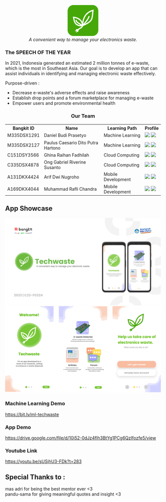 <!-- # TechWaste
| ![logo men](https://media.discordapp.net/attachments/1023598916857499680/1114516345367842846/Group_40.png) |"A convenient way to manage your electronics waste."|
|--|--| -->

<div align="center">
  <img src="/assets/image.png" width="100" height="100"><br>
  <i>A convenient way to manage your electronics waste.</i>
</div>

<!-- ### THE PORTAL
[Link to...](https://github.com/)  
[Link to...](https://github.com/)  
[Link to...](https://github.com/)  
[Link to...](https://github.com/) -->

<!-- # About Us
TechWas is a student-led organization dedicated to enhancing the management of e-waste disposals and increasing awareness of electronic waste. Our team of six members, divided into machine learning, cloud computing, and mobile development divisions, has developed an app to achieve our goal. -->

### The SPEECH OF THE YEAR
In 2021, Indonesia generated an estimated 2 million tonnes of e-waste, which is the most in Southeast Asia. Our goal is to develop an app that can assist individuals in identifying and managing electronic waste effectively.  
  
  Purpose-driven :
- Decrease e-waste's adverse effects and raise awareness  
- Establish drop points and a forum marketplace for managing e-waste  
- Empower users and promote environmental health

<div align="center">
  <h3>Our Team</h3>
  <table align="center">
    <tr>
      <th>Bangkit ID</th>
      <th>Name</th>
      <th>Learning Path</th>
      <th>Profile</th>
    </tr>
    <tr>
      <td>M335DSX1291</td>
      <td>Daniel Budi Prasetyo</td>
      <td>Machine Learning</td>
      <td>
        <a href="https://github.com/danielprasetyo7952"><img src="https://img.shields.io/badge/github-121013?style=for-the-badge&logo=github&logoColor=white"></a>
        <a href="https://www.linkedin.com/in/daniel-budi-prasetyo-333a82223/"><img src="https://img.shields.io/badge/linkedin-%230077B5.svg?style=for-the-badge&logo=linkedin&logoColor=white"></a>
      </td>
    </tr>
    <tr>
      <td>M335DSX2127</td>
      <td>Paulus Caesario Dito Putra Hartono</td>
      <td>Machine Learning</td>
      <td>
        <a href="https://github.com/caesariodito"><img src="https://img.shields.io/badge/github-121013?style=for-the-badge&logo=github&logoColor=white"></a>
        <a href="https://www.linkedin.com/in/caesariodito/"><img src="https://img.shields.io/badge/linkedin-%230077B5.svg?style=for-the-badge&logo=linkedin&logoColor=white"></a>
      </td>
    </tr>
    <tr>
      <td>C151DSY3566</td>
      <td>Ghina Raihan Fadhilah</td>
      <td>Cloud Computing</td>
      <td>
        <a href="https://github.com/ghinaraihan"><img src="https://img.shields.io/badge/github-121013?style=for-the-badge&logo=github&logoColor=white"></a>
        <a href="https://www.linkedin.com/in/ghina-raihan1331/"><img src="https://img.shields.io/badge/linkedin-%230077B5.svg?style=for-the-badge&logo=linkedin&logoColor=white"></a>
      </td>
    </tr>
    <tr>
      <td>C335DSX4878</td>
      <td>Ong Gabriel Riverine Susanto</td>
      <td>Cloud Computing</td>
      <td>
        <a href="https://github.com/Riveong"><img src="https://img.shields.io/badge/github-121013?style=for-the-badge&logo=github&logoColor=white"></a>
        <a href="https://www.linkedin.com/in/ong-gabriel-riverine-susanto-8994b2266/"><img src="https://img.shields.io/badge/linkedin-%230077B5.svg?style=for-the-badge&logo=linkedin&logoColor=white"></a>
      </td>
    </tr>
    <tr>
      <td>A131DKX4424</td>
      <td>Arif Dwi Nugroho</td>
      <td>Mobile Development</td>
      <td>
        <a href="https://github.com/ardwiinoo"><img src="https://img.shields.io/badge/github-121013?style=for-the-badge&logo=github&logoColor=white"></a>
        <a href="https://www.linkedin.com/in/arif-dwi-nugroho-596a951b2/"><img src="https://img.shields.io/badge/linkedin-%230077B5.svg?style=for-the-badge&logo=linkedin&logoColor=white"></a>
      </td>
    </tr>
    <tr>
      <td>A169DKX4044</td>
      <td>Muhammad Rafli Chandra</td>
      <td>Mobile Development</td>
      <td>
        <a href="https://github.com/ZhahranyC"><img src="https://img.shields.io/badge/github-121013?style=for-the-badge&logo=github&logoColor=white"></a>
        <a href="https://www.linkedin.com/in/chandra-rafli-665a18271/"><img src="https://img.shields.io/badge/linkedin-%230077B5.svg?style=for-the-badge&logo=linkedin&logoColor=white"></a>
      </td>
    </tr>
  </table>
</div>

<!-- ### TBA -->
## App Showcase
<a href="https://drive.google.com/file/d/10i52-0dJz4fIh3BtYg1PCg6QzIfozfe5/view"><img src="/assets/cover.png"></a>
<a href="https://drive.google.com/file/d/10i52-0dJz4fIh3BtYg1PCg6QzIfozfe5/view"><img src="/assets/pages.png"></a>
### Machine Learning Demo  
https://bit.ly/ml-techwaste  
### App Demo  
https://drive.google.com/file/d/10i52-0dJz4fIh3BtYg1PCg6QzIfozfe5/view
### Youtube Link
https://youtu.be/sUSjhU3-FDk?t=283
## Special Thanks to :  
mas adri for being the best mentor ever <3  
pandu-sama for giving meaningful quotes and insight <3  
